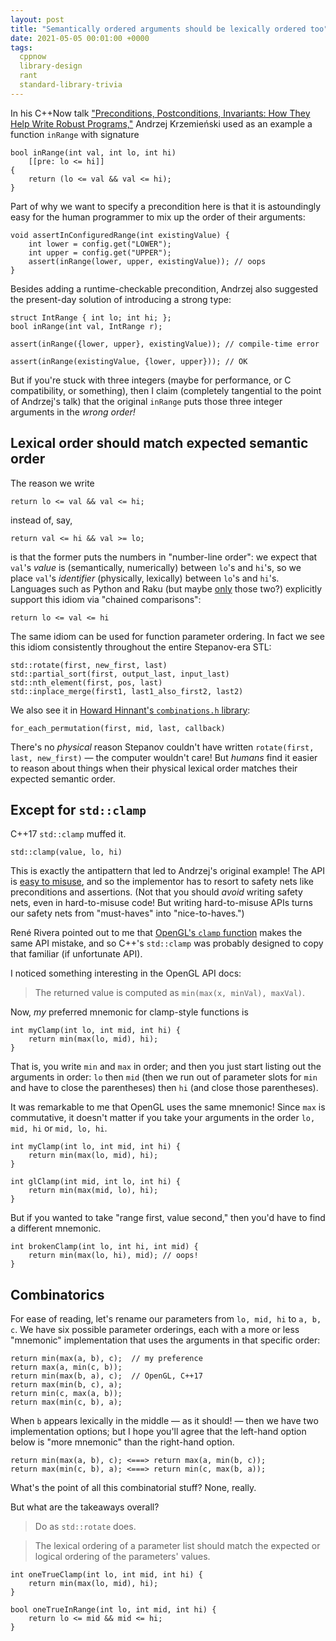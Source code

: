 ```yaml
---
layout: post
title: "Semantically ordered arguments should be lexically ordered too"
date: 2021-05-05 00:01:00 +0000
tags:
  cppnow
  library-design
  rant
  standard-library-trivia
---
```


In his C++Now talk
["Preconditions, Postconditions, Invariants: How They Help Write Robust Programs,"](https://cppnow2021.sched.com/event/hhkp/)
Andrzej Krzemieński used as an example a function `inRange` with signature

    bool inRange(int val, int lo, int hi)
        [[pre: lo <= hi]]
    {
        return (lo <= val && val <= hi);
    }

Part of why we want to specify a precondition here is that it is astoundingly
easy for the human programmer to mix up the order of their arguments:

    void assertInConfiguredRange(int existingValue) {
        int lower = config.get("LOWER");
        int upper = config.get("UPPER");
        assert(inRange(lower, upper, existingValue)); // oops
    }

Besides adding a runtime-checkable precondition, Andrzej also suggested the
present-day solution of introducing a strong type:

    struct IntRange { int lo; int hi; };
    bool inRange(int val, IntRange r);

    assert(inRange({lower, upper}, existingValue)); // compile-time error

    assert(inRange(existingValue, {lower, upper})); // OK

But if you're stuck with three integers (maybe for performance,
or C compatibility, or something), then I claim (completely tangential to
the point of Andrzej's talk) that the original `inRange` puts those three
integer arguments in the _wrong order!_


## Lexical order should match expected semantic order

The reason we write

    return lo <= val && val <= hi;

instead of, say,

    return val <= hi && val >= lo;

is that the former puts the numbers in "number-line order": we expect
that `val`'s _value_ is (semantically, numerically) between `lo`'s and `hi`'s, so we
place `val`'s _identifier_ (physically, lexically) between `lo`'s and `hi`'s.
Languages such as Python and Raku (but maybe [only](https://softwareengineering.stackexchange.com/questions/316969/)
those two?) explicitly support this idiom via "chained comparisons":

    return lo <= val <= hi

The same idiom can be used for function parameter ordering.
In fact we see this idiom consistently throughout the entire Stepanov-era STL:

    std::rotate(first, new_first, last)
    std::partial_sort(first, output_last, input_last)
    std::nth_element(first, pos, last)
    std::inplace_merge(first1, last1_also_first2, last2)

We also see it in [Howard Hinnant's `combinations.h` library](https://howardhinnant.github.io/combinations/combinations.html):

    for_each_permutation(first, mid, last, callback)

There's no _physical_ reason Stepanov couldn't have written `rotate(first, last, new_first)` —
the computer wouldn't care! But _humans_ find it easier to reason about things when their
physical lexical order matches their expected semantic order.


## Except for `std::clamp`

C++17 `std::clamp` muffed it.

    std::clamp(value, lo, hi)

This is exactly the antipattern that led to Andrzej's original example!
The API is [easy to misuse](https://www.oreilly.com/library/view/97-things-every/9780596809515/ch55.html),
and so the implementor has to resort to safety nets like preconditions and
assertions. (Not that you should _avoid_ writing safety nets, even in
hard-to-misuse code! But writing hard-to-misuse APIs turns our safety
nets from "must-haves" into "nice-to-haves.")

René Rivera pointed out to me that [OpenGL's `clamp` function](https://docs.gl/sl4/clamp)
makes the same API mistake, and so C++'s `std::clamp` was probably designed to
copy that familiar (if unfortunate API).

I noticed something interesting in the OpenGL API docs:

> The returned value is computed as `min(max(x, minVal), maxVal)`.

Now, _my_ preferred mnemonic for clamp-style functions is

    int myClamp(int lo, int mid, int hi) {
        return min(max(lo, mid), hi);
    }

That is, you write `min` and `max` in order; and then you just start listing
out the arguments in order: `lo` then `mid` (then we run out of parameter
slots for `min` and have to close the parentheses) then `hi` (and close those
parentheses).

It was remarkable to me that OpenGL uses the same mnemonic! Since `max` is
commutative, it doesn't matter if you take your arguments in the order `lo, mid, hi`
or `mid, lo, hi`.

    int myClamp(int lo, int mid, int hi) {
        return min(max(lo, mid), hi);
    }

    int glClamp(int mid, int lo, int hi) {
        return min(max(mid, lo), hi);
    }

But if you wanted to take "range first, value second," then you'd have to find
a different mnemonic.

    int brokenClamp(int lo, int hi, int mid) {
        return min(max(lo, hi), mid); // oops!
    }


## Combinatorics

For ease of reading, let's rename our parameters from `lo, mid, hi` to `a, b, c`.
We have six possible parameter orderings, each with a more or less "mnemonic" implementation
that uses the arguments in that specific order:

    return min(max(a, b), c);  // my preference
    return max(a, min(c, b));
    return min(max(b, a), c);  // OpenGL, C++17
    return max(min(b, c), a);
    return min(c, max(a, b));
    return max(min(c, b), a);

When `b` appears lexically in the middle — as it should! — then we have two
implementation options; but I hope you'll agree that the left-hand option below
is "more mnemonic" than the right-hand option.

    return min(max(a, b), c); <===> return max(a, min(b, c));
    return max(min(c, b), a); <===> return min(c, max(b, a));

What's the point of all this combinatorial stuff? None, really.

But what are the takeaways overall?

> Do as `std::rotate` does.

> The lexical ordering of a parameter list should match the expected
> or logical ordering of the parameters' values.

    int oneTrueClamp(int lo, int mid, int hi) {
        return min(max(lo, mid), hi);
    }

    bool oneTrueInRange(int lo, int mid, int hi) {
        return lo <= mid && mid <= hi;
    }
